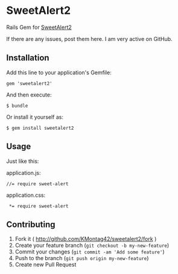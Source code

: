 # SweetAlert2

Rails Gem for [SweetAlert2](https://github.com/limonte/sweetalert2)

If there are any issues, post them here. I am very active on GitHub.

## Installation

Add this line to your application's Gemfile:

    gem 'sweetalert2'

And then execute:

    $ bundle

Or install it yourself as:

    $ gem install sweetalert2

## Usage

Just like this:

application.js:

```
//= require sweet-alert
```

application.css:

```
 *= require sweet-alert
```

## Contributing

1. Fork it ( http://github.com/KMontag42/sweetalert2/fork )
2. Create your feature branch (`git checkout -b my-new-feature`)
3. Commit your changes (`git commit -am 'Add some feature'`)
4. Push to the branch (`git push origin my-new-feature`)
5. Create new Pull Request
